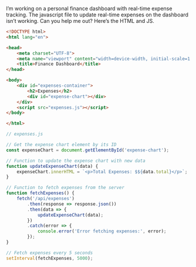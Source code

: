 I’m working on a personal finance dashboard with real-time expense tracking. The javascript file to update real-time expenses on the dashboard isn’t working. Can you help me out? Here’s the HTML and JS.

```html
<!DOCTYPE html>
<html lang="en">

<head>
    <meta charset="UTF-8">
    <meta name="viewport" content="width=device-width, initial-scale=1.0">
    <title>Finance Dashboard</title>
</head>

<body>
    <div id="expenses-container">
        <h2>Expenses</h2>
        <div id="expense-chart"></div>
    </div>
    <script src="expenses.js"></script>
</body>

</html>
```

```javascript
// expenses.js

// Get the expense chart element by its ID
const expenseChart = document.getElementById('expense-chart');

// Function to update the expense chart with new data
function updateExpenseChart(data) {
    expenseChart.innerHTML = `<p>Total Expenses: $${data.total}</p>`;
}

// Function to fetch expenses from the server
function fetchExpenses() {
    fetch('/api/expenses')
        .then(response => response.json())
        .then(data => {
            updateExpenseChart(data);
        })
        .catch(error => {
            console.error('Error fetching expenses:', error);
        });
}

// Fetch expenses every 5 seconds
setInterval(fetchExpenses, 5000);
```